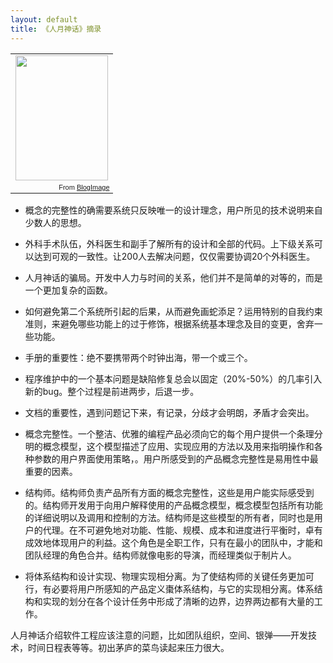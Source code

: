 ```yaml
---
layout: default
title: 《人月神话》摘录
---
```



<table style="width:auto;"><tr><td><a href="https://picasaweb.google.com/lh/photo/TB0F72fIt4-FV4wigb6ZJNMTjNZETYmyPJy0liipFm0?feat=embedwebsite"><img src="https://lh6.googleusercontent.com/-GwebdYVOng0/UtZ-qgPJa0I/AAAAAAAAANk/mtKkPO1NOLI/s800/s2695812.jpg" height="200" width="148" /></a></td></tr><tr><td style="font-family:arial,sans-serif; font-size:11px; text-align:right">From <a href="https://picasaweb.google.com/107523979648406931368/BlogImage?authuser=0&feat=embedwebsite">BlogImage</a></td></tr></table>

- 概念的完整性的确需要系统只反映唯一的设计理念，用户所见的技术说明来自少数人的思想。

- 外科手术队伍，外科医生和副手了解所有的设计和全部的代码。上下级关系可以达到可观的一致性。让200人去解决问题，仅仅需要协调20个外科医生。
- 人月神话的骗局。开发中人力与时间的关系，他们并不是简单的对等的，而是一个更加复杂的函数。
- 如何避免第二个系统所引起的后果，从而避免画蛇添足？运用特别的自我约束准则，来避免哪些功能上的过于修饰，根据系统基本理念及目的变更，舍弃一些功能。
- 手册的重要性：绝不要携带两个时钟出海，带一个或三个。
- 程序维护中的一个基本问题是缺陷修复总会以固定（20%-50%）的几率引入新的bug。整个过程是前进两步，后退一步。
- 文档的重要性，遇到问题记下来，有记录，分歧才会明朗，矛盾才会突出。
- 概念完整性。一个整洁、优雅的编程产品必须向它的每个用户提供一个条理分明的概念模型，这个模型描述了应用、实现应用的方法以及用来指明操作和各种参数的用户界面使用策略，。用户所感受到的产品概念完整性是易用性中最重要的因素。
- 结构师。结构师负责产品所有方面的概念完整性，这些是用户能实际感受到的。结构师开发用于向用户解释使用的产品概念模型，概念模型包括所有功能的详细说明以及调用和控制的方法。结构师是这些模型的所有者，同时也是用户的代理。在不可避免地对功能、性能、规模、成本和进度进行平衡时，卓有成效地体现用户的利益。这个角色是全职工作，只有在最小的团队中，才能和团队经理的角色合并。结构师就像电影的导演，而经理类似于制片人。
- 将体系结构和设计实现、物理实现相分离。为了使结构师的关键任务更加可行，有必要将用户所感知的产品定义棗体系结构，与它的实现相分离。体系结构和实现的划分在各个设计任务中形成了清晰的边界，边界两边都有大量的工作。


人月神话介绍软件工程应该注意的问题，比如团队组织，空间、银弹——开发技术，时间日程表等等。初出茅庐的菜鸟读起来压力很大。